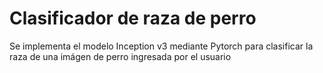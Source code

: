 # Clasificador de raza de perro

Se implementa el modelo Inception v3 mediante Pytorch para clasificar la raza de una imágen de perro ingresada por el usuario
